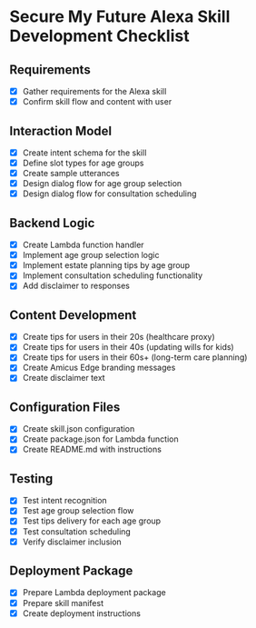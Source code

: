 # Secure My Future Alexa Skill Development Checklist

## Requirements
- [x] Gather requirements for the Alexa skill
- [x] Confirm skill flow and content with user

## Interaction Model
- [x] Create intent schema for the skill
- [x] Define slot types for age groups
- [x] Create sample utterances
- [x] Design dialog flow for age group selection
- [x] Design dialog flow for consultation scheduling

## Backend Logic
- [x] Create Lambda function handler
- [x] Implement age group selection logic
- [x] Implement estate planning tips by age group
- [x] Implement consultation scheduling functionality
- [x] Add disclaimer to responses

## Content Development
- [x] Create tips for users in their 20s (healthcare proxy)
- [x] Create tips for users in their 40s (updating wills for kids)
- [x] Create tips for users in their 60s+ (long-term care planning)
- [x] Create Amicus Edge branding messages
- [x] Create disclaimer text

## Configuration Files
- [x] Create skill.json configuration
- [x] Create package.json for Lambda function
- [x] Create README.md with instructions

## Testing
- [x] Test intent recognition
- [x] Test age group selection flow
- [x] Test tips delivery for each age group
- [x] Test consultation scheduling
- [x] Verify disclaimer inclusion

## Deployment Package
- [x] Prepare Lambda deployment package
- [x] Prepare skill manifest
- [x] Create deployment instructions
